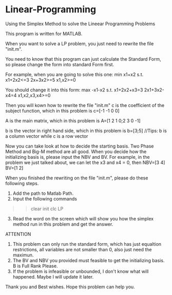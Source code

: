 # Linear-Programming
Using the Simplex Method to solve the Lineear Programming Problems

This program is written for MATLAB.

When you want to solve a LP problem, you just need to rewrite the file "init.m".

You need to know that this program can just calculate the Standard Form, so please change the form into standard Form first.

For example, when you are going to solve this one:
min  x1+x2
s.t. x1+2x2<=3
     2x+3x2>=5
     x1,x2>=0
     
You should change it into this form:
max  -x1-x2
s.t. x1+2x2+x3=3
     2x1+3x2-x4=4
     x1,x2,x3,x4>=0

Then you will kown how to rewrite the file "init.m"
c is the coefficient of the subject function, which in this problem is
c=[-1 -1 0 0]

A is the main matrix, which in this problem is
A=[1 2 1 0;2 3 0 -1]

b is the vector in right hand side, which in this problem is
b=[3;5]
//Tips: b is a column vector while c is a row vector

Now you can take look at how to decide the starting basis. Two Phase Method and Big-M method are all good. When you decide how the initializing basis is, please input the NBV and BV.
For example, in the problem we just talked about, we can let the x3 and x4 = 0, then
NBV=[3 4]
BV=[1 2]

When you finished the rewriting on the file "init.m", please do these following steps.
1) Add the path to Matlab Path.
2) Input the following commands
>> clear
>> init
>> clc
>> LP
3) Read the word on the screen which will show you how the simplex method run in this problem and get the answer.

ATTENTION
1) This problem can only run the standard form, which has just equaltion restrictions, all variables are not smaller than 0, also just need the maximun.
2) The BV and NBV you provided must feasible to get the initializing basis. B is Full Rank Please.
3) If the problem is infeasible or unbounded, I don't know what will happened. Maybe I will update it later.

Thank you and Best wishes.
Hope this problem can help you.
